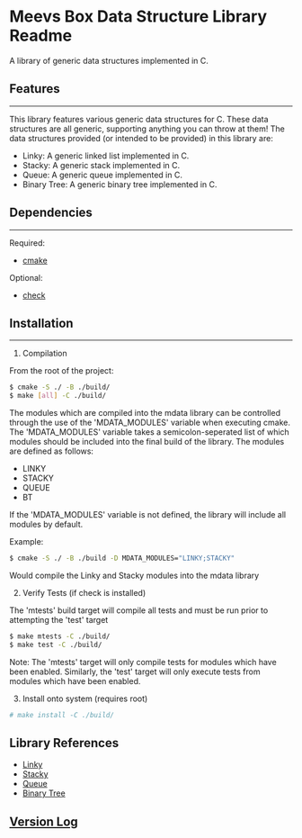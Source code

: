 # Meevs Box Data Structure Library Readme
A library of generic data structures implemented in C.

## Features
---

This library features various generic data structures for C.
These data structures are all generic, supporting anything you can throw at them!
The data structures provided (or intended to be provided) in this library are:

- Linky: A generic linked list implemented in C.
- Stacky: A generic stack implemented in C.
- Queue: A generic queue implemented in C.
- Binary Tree: A generic binary tree implemented in C.

## Dependencies
---

Required:
- [cmake](https://cmake.org/)

Optional:
- [check](https://libcheck.github.io/check/)

## Installation
---

1. Compilation

From the root of the project:
```bash
$ cmake -S ./ -B ./build/
$ make [all] -C ./build/
```

The modules which are compiled into the mdata library can be controlled through the use of the 'MDATA_MODULES' variable when executing cmake. The 'MDATA_MODULES' variable takes a semicolon-seperated list of which modules should be included into the final build of the library. The modules are defined as follows:
* LINKY
* STACKY
* QUEUE
* BT

If the 'MDATA_MODULES' variable is not defined, the library will include all modules by default.

Example:
```bash
$ cmake -S ./ -B ./build -D MDATA_MODULES="LINKY;STACKY"
```
Would compile the Linky and Stacky modules into the mdata library

2. Verify Tests (if check is installed)

The 'mtests' build target will compile all tests and must be run prior to attempting the 'test' target

```bash
$ make mtests -C ./build/
$ make test -C ./build/
```

Note: The 'mtests' target will only compile tests for modules which have been enabled. Similarly, the 'test' target will only execute tests from modules which have been enabled.

3. Install onto system (requires root)
```bash
# make install -C ./build/
```

## Library References
- [Linky](src/main/linky/Linky.md)
- [Stacky](src/main/stacky/Stacky.md)
- [Queue](src/main/queue/Queue.md)
- [Binary Tree](src/main/binaryTree/BinaryTree.md)

## [Version Log](VersionLog.md)

